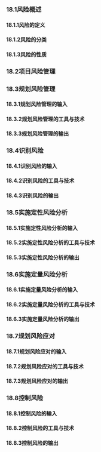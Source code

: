 ### 18.1风险概述
#### 18.1.1风险的定义



#### 18.1.2风险的分类



#### 18.1.3风险的性质



### 18.2项目风险管理
### 18.3规划风险管理
#### 18.3.1规划风险管理的输入



#### 18.3.2规划风险管理的工具与技术



#### 18.3.3规划风险管理的输出



### 18.4识别风险
#### 18.4.1识别风险的输入



#### 18.4.2识别风险的工具与技术



#### 18.4.3识别风险的输出



### 18.5实施定性风险分析
#### 18.5.1实施定性风险分析的输入



#### 18.5.2实施定性风险分析的工具与技术



#### 18.5.3实施定性风险分析的输出



### 18.6实施定量风险分析
#### 18.6.1实施定量风险分析的输入



#### 18.6.2实施定量风险分析的工具与技术



#### 18.6.3实施定量风险分析的输出



### 18.7规划风险应对
#### 18.7.1规划风险应对的输入



#### 18.7.2规划风险应对的工具与技术



#### 18.7.3规划风险应对的输出



### 18.8控制风险
#### 18.8.1控制风险的输入



#### 18.8.2控制风险的工具与技术



#### 18.8.3控制风险的输出



